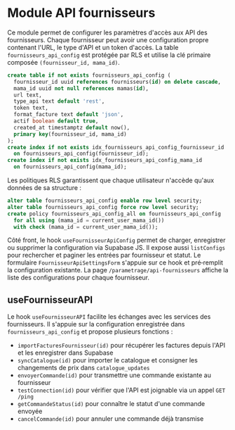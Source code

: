 # Module API fournisseurs

Ce module permet de configurer les paramètres d'accès aux API des fournisseurs.
Chaque fournisseur peut avoir une configuration propre contenant l'URL, le type
d'API et un token d'accès. La table `fournisseurs_api_config` est protégée par
RLS et utilise la clé primaire composée `(fournisseur_id, mama_id)`.

```sql
create table if not exists fournisseurs_api_config (
  fournisseur_id uuid references fournisseurs(id) on delete cascade,
  mama_id uuid not null references mamas(id),
  url text,
  type_api text default 'rest',
  token text,
  format_facture text default 'json',
  actif boolean default true,
  created_at timestamptz default now(),
  primary key(fournisseur_id, mama_id)
);
create index if not exists idx_fournisseurs_api_config_fournisseur_id
  on fournisseurs_api_config(fournisseur_id);
create index if not exists idx_fournisseurs_api_config_mama_id
  on fournisseurs_api_config(mama_id);
```

Les politiques RLS garantissent que chaque utilisateur n'accède qu'aux données
de sa structure :

```sql
alter table fournisseurs_api_config enable row level security;
alter table fournisseurs_api_config force row level security;
create policy fournisseurs_api_config_all on fournisseurs_api_config
  for all using (mama_id = current_user_mama_id())
  with check (mama_id = current_user_mama_id());
```

Côté front, le hook `useFournisseurApiConfig` permet de charger, enregistrer ou
supprimer la configuration via Supabase JS. Il expose aussi `listConfigs` pour
rechercher et paginer les entrées par fournisseur et statut. Le formulaire
`FournisseurApiSettingsForm` s'appuie sur ce hook et pré‑remplit la configuration
existante.
La page `/parametrage/api-fournisseurs` affiche la liste des configurations pour chaque fournisseur.

## useFournisseurAPI

Le hook `useFournisseurAPI` facilite les échanges avec les services des
fournisseurs. Il s'appuie sur la configuration enregistrée dans
`fournisseurs_api_config` et propose plusieurs fonctions :

- `importFacturesFournisseur(id)` pour récupérer les factures depuis l'API et les
  enregistrer dans Supabase
- `syncCatalogue(id)` pour importer le catalogue et consigner les changements de
  prix dans `catalogue_updates`
- `envoyerCommande(id)` pour transmettre une commande existante au fournisseur
- `testConnection(id)` pour vérifier que l'API est joignable via un appel
  `GET /ping`
- `getCommandeStatus(id)` pour connaître le statut d'une commande envoyée
- `cancelCommande(id)` pour annuler une commande déjà transmise
